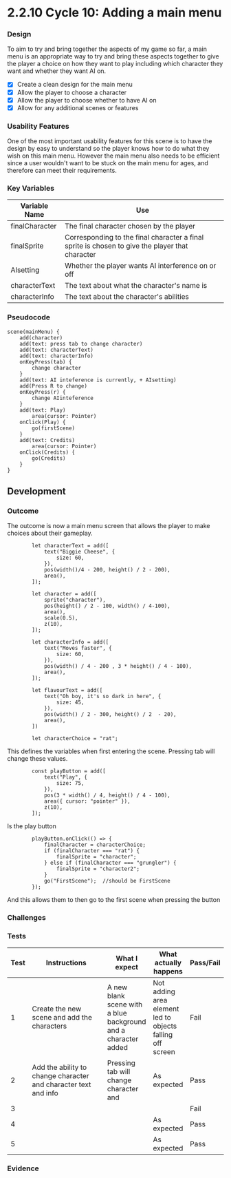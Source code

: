 # 2.2.10 Cycle 10: Adding a main menu

### Design

To aim to try and bring together the aspects of my game so far, a main menu is an appropriate way to try and bring these aspects together to give the player a choice on how they want to play including which character they want and whether they want AI on.

* [x] Create a clean design for the main menu
* [x] Allow the player to choose a character
* [x] Allow the player to choose whether to have AI on
* [x] Allow for any additional scenes or features

### Usability Features

One of the most important usability features for this scene is to have the design by easy to understand so the player knows how to do what they wish on this main menu. However the main menu also needs to be efficient since a user wouldn't want to be stuck on the main menu for ages, and therefore can meet their requirements.

### Key Variables

| Variable Name  | Use                                                                                             |
| -------------- | ----------------------------------------------------------------------------------------------- |
| finalCharacter | The final character chosen by the player                                                        |
| finalSprite    | Corresponding to the final character a final sprite is chosen to give the player that character |
| AIsetting      | Whether the player wants AI interference on or off                                              |
| characterText  | The text about what the character's name is                                                     |
| characterInfo  | The text about the character's abilities                                                        |

### Pseudocode

```
scene(mainMenu) {
    add(character)
    add(text: press tab to change character)
    add(text: characterText)
    add(text: characterInfo)
    onKeyPress(tab) {
        change character
    }
    add(text: AI inteference is currently, + AIsetting)
    add(Press R to change)
    onKeyPress(r) {
        change AIinteference
    }
    add(text: Play)
        area(cursor: Pointer)
    onClick(Play) {
        go(firstScene)
    }
    add(text: Credits)
        area(cursor: Pointer)
    onClick(Credits) {
        go(Credits)
    }
}
```

## Development

### Outcome

The outcome is now a main menu screen that allows the player to make choices about their gameplay.

```
        let characterText = add([
            text("Biggie Cheese", {
                size: 60,
            }),
            pos(width()/4 - 200, height() / 2 - 200),
            area(),
        ]);

        let character = add([
            sprite("character"),
            pos(height() / 2 - 100, width() / 4-100),
            area(),
            scale(0.5),
            z(10),
        ]);
        
        let characterInfo = add([
            text("Moves faster", {
                size: 60,
            }),
            pos(width() / 4 - 200 , 3 * height() / 4 - 100),
            area(),
        ]);
        
        let flavourText = add([
            text("Oh boy, it's so dark in here", {
                size: 45,
            }),
            pos(width() / 2 - 300, height() / 2  - 20),
            area(),
        ])
        
        let characterChoice = "rat";
```

This defines the variables when first entering the scene. Pressing tab will change these values.

```
        const playButton = add([
            text("Play", {
                size: 75,
            }),
            pos(3 * width() / 4, height() / 4 - 100),
            area({ cursor: "pointer" }),
            z(10),
        ]);
```

Is the play button

```
        playButton.onClick(() => {
            finalCharacter = characterChoice;
            if (finalCharacter === "rat") {
                finalSprite = "character";
            } else if (finalCharacter === "grungler") {
                finalSprite = "character2";
            }
            go("FirstScene");  //should be FirstScene
        });
```

And this allows them to then go to the first scene when pressing the button

### Challenges



### Tests

<table><thead><tr><th>Test</th><th width="182">Instructions</th><th>What I expect</th><th>What actually happens</th><th>Pass/Fail</th></tr></thead><tbody><tr><td>1</td><td>Create the new scene and add the characters</td><td>A new blank scene with a blue background and a character added</td><td>Not adding area element led to objects falling off screen </td><td>Fail</td></tr><tr><td>2</td><td>Add the ability to change character and character text and info</td><td>Pressing tab will change character and </td><td>As expected</td><td>Pass</td></tr><tr><td>3</td><td></td><td> </td><td></td><td>Fail</td></tr><tr><td>4</td><td></td><td></td><td>As expected</td><td>Pass</td></tr><tr><td>5</td><td></td><td></td><td>As expected</td><td>Pass</td></tr></tbody></table>

### Evidence
